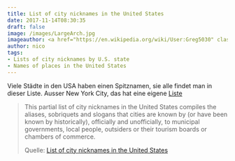 ```yaml
---
title: List of city nicknames in the United States
date: 2017-11-14T08:30:35
draft: false
image: /images/LargeArch.jpg
imageauthor: <a href="https://en.wikipedia.org/wiki/User:Greg5030" class="extiw" title="wikipedia:User:Greg5030">Greg Hume</a> at <a href="https://en.wikipedia.org/wiki/" class="extiw" title="wikipedia:">English Wikipedia</a>
author: nico
tags:
- Lists of city nicknames by U.S. state
- Names of places in the United States
---
```


Viele Städte in den USA haben einen Spitznamen, sie alle findet man in dieser
Liste. Ausser New York City, das hat eine eigene
[Liste](https://en.wikipedia.org/wiki/List_of_nicknames_of_New_York_City)

> This partial list of city nicknames in the United States compiles the aliases,
> sobriquets and slogans that cities are known by (or have been known by
> historically), officially and unofficially, to municipal governments, local
> people, outsiders or their tourism boards or chambers of commerce.
>
> Quelle: [List of city nicknames in the United States](https://en.wikipedia.org/wiki/List_of_city_nicknames_in_the_United_States)
